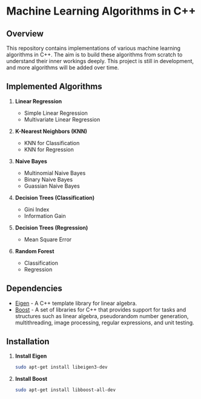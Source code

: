 # Machine Learning Algorithms in C++

## Overview

This repository contains implementations of various machine learning algorithms in C++. The aim is to build these algorithms from scratch to understand their inner workings deeply. This project is still in development, and more algorithms will be added over time.

## Implemented Algorithms

1. **Linear Regression**
    - Simple Linear Regression
    - Multivariate Linear Regression

2. **K-Nearest Neighbors (KNN)**
    - KNN for Classification
    - KNN for Regression

3. **Naive Bayes**
    - Multinomial Naive Bayes
    - Binary Naive Bayes
    - Guassian Naive Bayes
4. **Decision Trees (Classification)**
    - Gini Index
    - Information Gain
5. **Decision Trees (Regression)**
    - Mean Square Error
6. **Random Forest**
    - Classification
    - Regression
## Dependencies

- [Eigen](http://eigen.tuxfamily.org/dox/GettingStarted.html) - A C++ template library for linear algebra.
- [Boost](https://www.boost.org/) - A set of libraries for C++ that provides support for tasks and structures such as linear algebra, pseudorandom number generation, multithreading, image processing, regular expressions, and unit testing.

## Installation

1. **Install Eigen**

    ```sh
    sudo apt-get install libeigen3-dev
    ```

2. **Install Boost**

    ```sh
    sudo apt-get install libboost-all-dev
    ```



